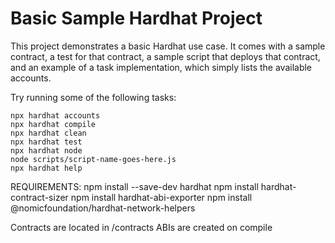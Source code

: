 # Basic Sample Hardhat Project

This project demonstrates a basic Hardhat use case. It comes with a sample contract, a test for that contract, a sample script that deploys that contract, and an example of a task implementation, which simply lists the available accounts.

Try running some of the following tasks:

```shell
npx hardhat accounts
npx hardhat compile
npx hardhat clean
npx hardhat test
npx hardhat node
node scripts/script-name-goes-here.js
npx hardhat help
```

REQUIREMENTS:
	npm install --save-dev hardhat
	npm install hardhat-contract-sizer
	npm install hardhat-abi-exporter
	npm install @nomicfoundation/hardhat-network-helpers

Contracts are located in /contracts
ABIs are created on compile